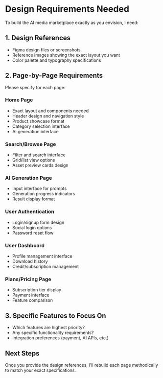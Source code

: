 # Design Requirements Needed

To build the AI media marketplace exactly as you envision, I need:

## 1. Design References
- Figma design files or screenshots
- Reference images showing the exact layout you want
- Color palette and typography specifications

## 2. Page-by-Page Requirements
Please specify for each page:

### Home Page
- Exact layout and components needed
- Header design and navigation style
- Product showcase format
- Category selection interface
- AI generation interface

### Search/Browse Page
- Filter and search interface
- Grid/list view options
- Asset preview cards design

### AI Generation Page
- Input interface for prompts
- Generation progress indicators
- Result display format

### User Authentication
- Login/signup form design
- Social login options
- Password reset flow

### User Dashboard
- Profile management interface
- Download history
- Credit/subscription management

### Plans/Pricing Page
- Subscription tier display
- Payment interface
- Feature comparison

## 3. Specific Features to Focus On
- Which features are highest priority?
- Any specific functionality requirements?
- Integration preferences (payment, AI APIs, etc.)

## Next Steps
Once you provide the design references, I'll rebuild each page methodically to match your exact specifications.

